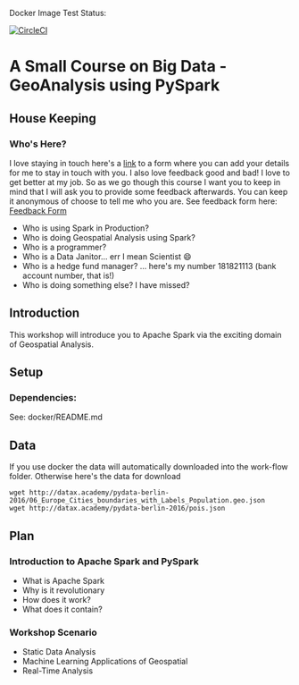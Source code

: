 Docker Image Test Status: 

[![CircleCI](https://circleci.com/gh/sabman/PySparkGeoAnalysis.svg?style=svg)](https://circleci.com/gh/sabman/PySparkGeoAnalysis)

# A Small Course on Big Data - GeoAnalysis using PySpark

## House Keeping

### Who's Here?

I love staying in touch here's a [link](...) to a form where you can add your details for me to stay in touch with you. I also love feedback good and bad! I love to get better at my job. So as we go though this course I want you to keep in mind that I will ask you to provide some feedback afterwards. You can keep it anonymous of choose to tell me who you are. See feedback form here: [Feedback Form](...)

* Who is using Spark in Production?
* Who is doing Geospatial Analysis using Spark?
* Who is a programmer?
* Who is a Data Janitor... err I mean Scientist :smile:
* Who is a hedge fund manager? ... here's my number 181821113 (bank account number, that is!)
* Who is doing something else? I have missed?

## Introduction

This workshop will introduce you to Apache Spark via the exciting domain of Geospatial Analysis.

## Setup

### Dependencies:

See: docker/README.md

## Data

If you use docker the data will automatically downloaded into the work-flow folder. Otherwise here's the data for download

```
wget http://datax.academy/pydata-berlin-2016/06_Europe_Cities_boundaries_with_Labels_Population.geo.json
wget http://datax.academy/pydata-berlin-2016/pois.json
```

## Plan

### Introduction to Apache Spark and PySpark

* What is Apache Spark
* Why is it revolutionary
* How does it work?
* What does it contain?

### Workshop Scenario

* Static Data Analysis
* Machine Learning Applications of Geospatial
* Real-Time Analysis
